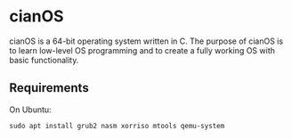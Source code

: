 # cianOS

cianOS is a 64-bit operating system written in C. The purpose of cianOS is to learn low-level OS programming and to create a fully working OS with basic functionality. 

## Requirements

On Ubuntu:
```
sudo apt install grub2 nasm xorriso mtools qemu-system
```
